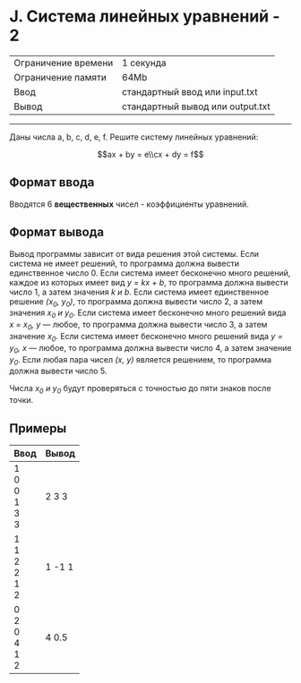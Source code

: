# J. Система линейных уравнений - 2

<table>
  <tr>
  	<td>Ограничение времени</td>
  	<td>1 секунда</td>
  </tr>
  <tr>
  	<td>Ограничение памяти</td>
  	<td>64Mb</td>
  </tr>
  <tr>
  	<td>Ввод</td>
  	<td>стандартный ввод или input.txt</td>
  </tr>
  <tr>
  	<td>Вывод</td>
  	<td>стандартный вывод или output.txt</td>
  </tr>
</table>

---
Даны числа a, b, c, d, e, f. Решите систему линейных уравнений:

$$ax + by = e\\cx + dy = f$$  

## Формат ввода

Вводятся 6 **вещественных** чисел - коэффициенты уравнений.

## Формат вывода

Вывод программы зависит от вида решения этой системы. Если система не имеет решений, то программа должна вывести единственное число 0. Если система имеет бесконечно много решений, каждое из которых имеет вид *y = kx + b*, то программа должна вывести число 1, а затем значения *k и b*. Если система имеет единственное решение *(x<sub>0</sub>, y<sub>0</sub>)*, то программа должна вывести число 2, а затем значения *x<sub>0</sub> и y<sub>0</sub>*. Если система имеет бесконечно много решений вида *x = x<sub>0</sub>, y* — любое, то программа должна вывести число 3, а затем значение *x<sub>0</sub>*. Если система имеет бесконечно много решений вида *y = y<sub>0</sub>, x* — любое, то программа должна вывести число 4, а затем значение *y<sub>0</sub>*. Если любая пара чисел *(x, y)* является решением, то программа должна вывести число 5.

Числа *x<sub>0</sub> и y<sub>0</sub>* будут проверяться с точностью до пяти знаков после точки.

## Примеры

|Ввод|Вывод|
|---|---|
|1<br>0<br>0<br>1<br>3<br>3|2 3 3|
|1<br>1<br>2<br>2<br>1<br>2|1 -1 1|
|0<br>2<br>0<br>4<br>1<br>2|4 0.5|
